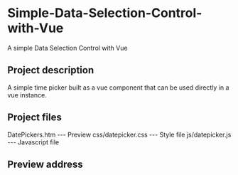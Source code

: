 # Simple-Data-Selection-Control-with-Vue
A simple Data Selection Control with Vue

## Project description
A simple time picker built as a vue component that can be used directly in a vue instance.

## Project files
DatePickers.htm --- Preview
css/datepicker.css --- Style file
js/datepicker.js --- Javascript file

## Preview address
